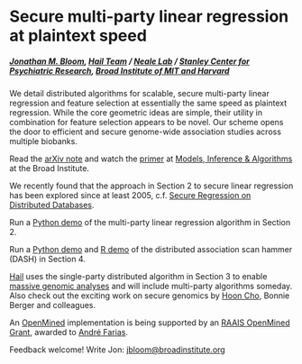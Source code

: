 # Secure multi-party linear regression at plaintext speed
##### [Jonathan M. Bloom](https://www.broadinstitute.org/bios/jonathan-bloom), [Hail Team](hail.is) / [Neale Lab](http://www.nealelab.is) / [Stanley Center for Psychiatric Research](https://www.broadinstitute.org/stanley), [Broad Institute of MIT and Harvard](https://www.broadinstitute.org/about-us)

We detail distributed algorithms for scalable, secure multi-party linear regression and feature selection at essentially the same speed as plaintext regression. While the core geometric ideas are simple, their utility in combination for feature selection appears to be novel. Our scheme opens the door to efficient and secure genome-wide association studies across multiple biobanks.

Read the [arXiv note](https://arxiv.org/abs/1901.09531) and watch the [primer](https://www.youtube.com/watch?v=O3NxvLC-5s4&list=PLlMMtlgw6qNjROoMNTBQjAcdx53kV50cS) at [Models, Inference & Algorithms](broadinstitute.org/mia) at the Broad Institute.

We recently found that the approach in Section 2 to secure linear regression has been explored since at least 2005, c.f. [Secure Regression on Distributed Databases](http://www2.stat.duke.edu/~jerry/Papers/jcgs05.pdf).

Run a [Python demo](https://github.com/jbloom22/DASH/blob/master/multiparty_linear_regression.ipynb) of the multi-party linear regression algorithm in Section 2.

Run a [Python demo](https://github.com/jbloom22/DASH/blob/master/dash.ipynb) and [R demo](https://github.com/jbloom22/DASH/blob/master/dash.r) of the distributed association scan hammer (DASH) in Section 4.

[Hail](https://hail.is/about.html) uses the single-party distributed algorithm in Section 3 to enable [massive genomic analyses](http://www.nealelab.is/uk-biobank/) and will include multi-party algorithms someday. Also check out the exciting work on secure genomics by [Hoon Cho](https://hhcho.com/), Bonnie Berger and colleagues.

An [OpenMined](https://www.openmined.org/) implementation is being supported by an [RAAIS OpenMined Grant](https://blog.openmined.org/raais/), awarded to [André Farias](https://github.com/andrelmfarias).

Feedback welcome! Write Jon: jbloom@broadinstitute.org
